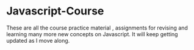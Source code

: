 # Javascript-Course
These are all the course practice material , assignments for revising and learning many more new concepts on Javascript. It will keep getting updated as I move along.
